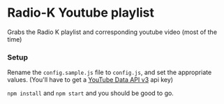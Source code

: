 # Radio-K Youtube playlist
Grabs the Radio K playlist and corresponding youtube video (most of the time)

### Setup
Rename the ```config.sample.js``` file to ```config.js```, and set the appropriate values. (You'll have to get a [YouTube Data API v3](https://console.developers.google.com/apis/api/youtube.googleapis.com/overview) api key)

```npm install``` and ```npm start``` and you should be good to go.